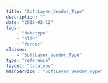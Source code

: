 ```yaml
---
title: "SoftLayer_Vendor_Type"
description: ""
date: "2018-02-12"
tags:
    - "datatype"
    - "sldn"
    - "Vendor"
classes:
    - "SoftLayer_Vendor_Type"
type: "reference"
layout: "datatype"
mainService : "SoftLayer_Vendor_Type"
---
```

